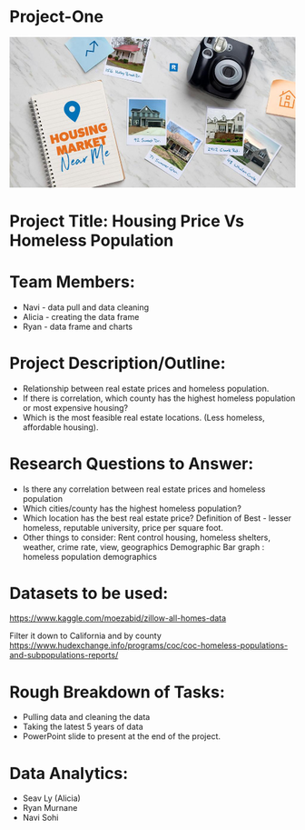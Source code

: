 # Project-One

![RealEstate](Images/RS.jpg)

# Project Title: Housing Price Vs Homeless Population

# Team Members:
* Navi - data pull and data cleaning
* Alicia - creating the data frame
* Ryan - data frame and charts

# Project Description/Outline:
* Relationship between real estate prices and homeless population.
* If there is correlation, which county has the highest homeless population or most expensive housing? 
* Which is the most feasible real estate locations. (Less homeless, affordable housing).

# Research Questions to Answer:
* Is there any correlation between real estate prices and homeless population 
* Which cities/county has the highest homeless population? 
* Which location has the best real estate price? Definition of Best - lesser homeless, reputable university, price per square foot. 
* Other things to consider: Rent control housing, homeless shelters, weather, crime rate, view, geographics 
Demographic Bar graph : homeless population demographics

# Datasets to be used:

https://www.kaggle.com/moezabid/zillow-all-homes-data

Filter it down to California and by county
https://www.hudexchange.info/programs/coc/coc-homeless-populations-and-subpopulations-reports/

# Rough Breakdown of Tasks:
* Pulling data and cleaning the data 
* Taking the latest 5 years of data
* PowerPoint slide to present at the end of the project.

# Data Analytics:
* Seav Ly (Alicia) 
* Ryan Murnane
* Navi Sohi

